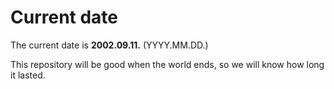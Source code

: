# Current date

The current date is **2002.09.11.** (YYYY.MM.DD.)

This repository will be good when the world ends, so we will know how long it lasted.
